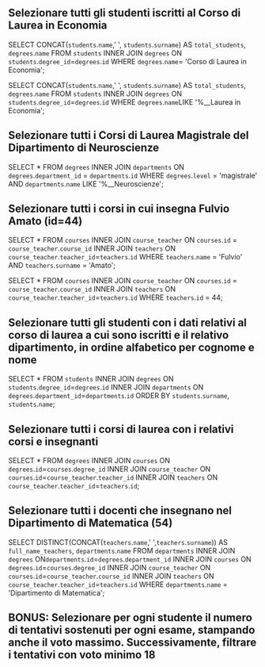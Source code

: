 ## Selezionare tutti gli studenti iscritti al Corso di Laurea in Economia

SELECT CONCAT(`students`.`name`,' ', `students`.`surname`) AS `total_students`, `degrees`.`name` FROM `students` INNER JOIN `degrees` ON `students`.`degree_id`=`degrees`.`id` WHERE `degrees`.`name`= 'Corso di Laurea in Economia';

<!-- OPPURE -->

SELECT CONCAT(`students`.`name`,' ', `students`.`surname`) AS `total_students`, `degrees`.`name` FROM `students` INNER JOIN `degrees` ON `students`.`degree_id`=`degrees`.`id` WHERE `degrees`.`name`LIKE '%__Laurea in Economia';

## Selezionare tutti i Corsi di Laurea Magistrale del Dipartimento di Neuroscienze

SELECT * FROM `degrees` INNER JOIN `departments` ON `degrees`.`department_id` = `departments`.`id` WHERE `degrees`.`level` = 'magistrale' AND `departments`.`name` LIKE '%__Neuroscienze';

## Selezionare tutti i corsi in cui insegna Fulvio Amato (id=44)

SELECT * FROM `courses` INNER JOIN `course_teacher` ON `courses`.`id` = `course_teacher`.`course_id` INNER JOIN `teachers` ON `course_teacher`.`teacher_id`=`teachers`.`id` WHERE `teachers`.`name` = 'Fulvio' AND `teachers`.`surname` = 'Amato';

<!-- OPPURE -->

SELECT * FROM `courses` INNER JOIN `course_teacher` ON `courses`.`id` = `course_teacher`.`course_id` INNER JOIN `teachers` ON `course_teacher`.`teacher_id`=`teachers`.`id` WHERE `teachers`.`id` = 44;

## Selezionare tutti gli studenti con i dati relativi al corso di laurea a cui sono iscritti e il relativo dipartimento, in ordine alfabetico per cognome e nome

SELECT * FROM `students` INNER JOIN `degrees` ON `students`.`degree_id`=`degrees`.`id` INNER JOIN `departments` ON `degrees`.`department_id`=`departments`.`id` ORDER BY `students`.`surname`, `students`.`name`;

## Selezionare tutti i corsi di laurea con i relativi corsi e insegnanti

SELECT * FROM `degrees` INNER JOIN `courses` ON `degrees`.`id`=`courses`.`degree_id` INNER JOIN `course_teacher` ON `courses`.`id`=`course_teacher`.`teacher_id` INNER JOIN `teachers` ON `course_teacher`.`teacher_id`=`teachers`.`id`;

## Selezionare tutti i docenti che insegnano nel Dipartimento di Matematica (54)

SELECT DISTINCT(CONCAT(`teachers`.`name`,' ',`teachers`.`surname`)) AS `full_name_teachers`, `departments`.`name` FROM `departments` INNER JOIN `degrees` ON`departments`.`id`=`degrees`.`department_id` INNER JOIN `courses` ON `degrees`.`id`=`courses`.`degree_id` INNER JOIN `course_teacher` ON `courses`.`id`=`course_teacher`.`course_id` INNER JOIN `teachers` ON `course_teacher`.`teacher_id`=`teachers`.`id` WHERE `departments`.`name` = 'Dipartimento di Matematica';

## BONUS: Selezionare per ogni studente il numero di tentativi sostenuti per ogni esame, stampando anche il voto massimo. Successivamente, filtrare i tentativi con voto minimo 18